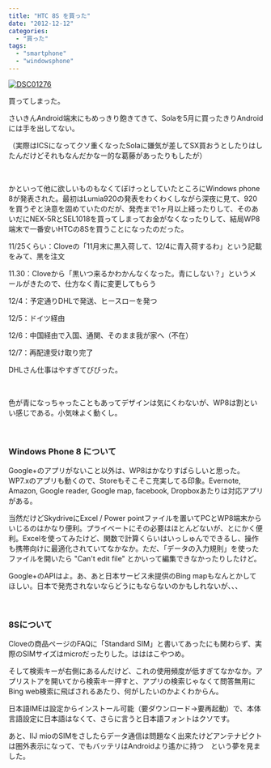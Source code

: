```yaml
---
title: "HTC 8S を買った"
date: "2012-12-12"
categories: 
  - "買った"
tags: 
  - "smartphone"
  - "windowsphone"
---
```


[![DSC01276](https://blog.naotaco.com/wp-content/uploads/2012/12/DSC01276-400x265.jpg)](https://blog.naotaco.com/wp-content/uploads/2012/12/DSC01276.jpg)

買ってしまった。

さいきんAndroid端末にもめっきり飽きてきて、Solaを5月に買ったきりAndroidには手を出してない。

（実際はICSになってクソ重くなったSolaに嫌気が差してSX買おうとしたりはしたんだけどそれもなんだかなー的な葛藤があったりもしたが）

 

かといって他に欲しいものもなくてぼけっとしていたところにWindows phone 8が発表された。最初はLumia920の発表をわくわくしながら深夜に見て、920を買うぞと決意を固めていたのだが、発売まで1ヶ月以上経ったりして、そのあいだにNEX-5RとSEL1018を買ってしまってお金がなくなったりして、結局WP8端末で一番安いHTCの8Sを買うことになったのだった。

11/25くらい：Cloveの「11月末に黒入荷して、12/4に青入荷するわ」という記載をみて、黒を注文

11.30：Cloveから「黒いつ来るかわかんなくなった。青にしない？」というメールがきたので、仕方なく青に変更してもらう

12/4：予定通りDHLで発送、ヒースローを発つ

12/5：ドイツ経由

12/6：中国経由で入国、通関、そのまま我が家へ（不在）

12/7：再配達受け取り完了

DHLさん仕事はやすぎてびびった。

 

色が青になっちゃったこともあってデザインは気にくわないが、WP8は割といい感じである。小気味よく動くし。

 

### Windows Phone 8 について

Google+のアプリがないこと以外は、WP8はかなりすばらしいと思った。WP7.xのアプリも動くので、Storeもそこそこ充実してる印象。Evernote, Amazon, Google reader, Google map, facebook, Dropboxあたりは対応アプリがある。

当然だけどSkydriveにExcel / Power pointファイルを置いてPCとWP8端末からいじるのはかなり便利。プライベートにその必要はほとんどないが、とにかく便利。Excelを使ってみたけど、関数で計算くらいはいっしゅんでできるし、操作も携帯向けに最適化されていてなかなか。ただ、「データの入力規則」を使ったファイルを開いたら "Can't edit file" とかいって編集できなかったりしたけど。

Google+のAPIはよ。あ、あと日本サービス未提供のBing mapもなんとかしてほしい。日本で発売されないならどうにもならないのかもしれないが、、、

 

### 8Sについて

Cloveの商品ページのFAQに「Standard SIM」と書いてあったにも関わらず、実際のSIMサイズはmicroだったりした。はははこやつめ。

そして検索キーが右側にあるんだけど、これの使用頻度が低すぎてなかなか。アプリストアを開いてから検索キー押すと、アプリの検索じゃなくて問答無用にBing web検索に飛ばされるあたり、何がしたいのかよくわからん。

日本語IMEは設定からインストール可能（要ダウンロード→要再起動）で、本体言語設定に日本語はなくて、さらに言うと日本語フォントはクソです。

あと、IIJ mioのSIMをさしたらデータ通信は問題なく出来たけどアンテナピクトは圏外表示になって、でもバッテリはAndroidより遙かに持つ　という夢を見ました。
